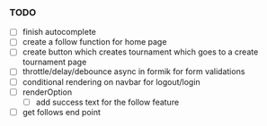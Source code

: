 ### TODO

- [ ] finish autocomplete
- [ ] create a follow function for home page
- [ ] create button which creates tournament which goes to a create tournament page
- [ ] throttle/delay/debounce async in formik for form validations
- [ ] conditional rendering on navbar for logout/login
- [ ] renderOption
  - [ ] add success text for the follow feature
- [ ] get follows end point
